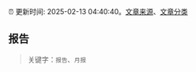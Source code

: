 :alarm_clock: 更新时间: 2025-02-13 04:40:40。[文章来源](/README.md)、[文章分类](/TAGS.md)

## 报告


> 关键字：`报告`、`月报`



